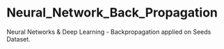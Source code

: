 # Neural_Network_Back_Propagation
Neural Networks &amp; Deep Learning - Backpropagation applied on Seeds Dataset.
